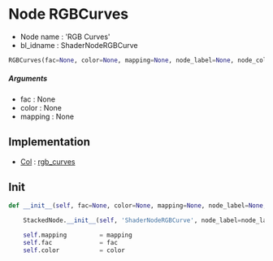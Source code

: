 # Node RGBCurves

- Node name : 'RGB Curves'
- bl_idname : ShaderNodeRGBCurve


``` python
RGBCurves(fac=None, color=None, mapping=None, node_label=None, node_color=None)
```
##### Arguments

- fac : None
- color : None
- mapping : None

## Implementation

- [Col](/docs/Shader/Col.md) : [rgb_curves](/docs/Shader/Col.md#rgb_curves)

## Init

``` python
def __init__(self, fac=None, color=None, mapping=None, node_label=None, node_color=None):

    StackedNode.__init__(self, 'ShaderNodeRGBCurve', node_label=node_label, node_color=node_color)

    self.mapping         = mapping
    self.fac             = fac
    self.color           = color
```
